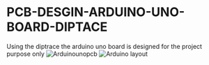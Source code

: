 # PCB-DESGIN-ARDUINO-UNO-BOARD-DIPTACE
Using the diptrace the arduino uno board is designed for the project purpose only
![Arduinounopcb](https://github.com/Vkaruppusamy/PCB-DESGIN-ARDUINO-UNO-BOARD-DIPTACE/assets/105380792/4843cf7a-bf34-4740-bba3-2dad51c7d1a9)
![Arduino layout](https://github.com/Vkaruppusamy/PCB-DESGIN-ARDUINO-UNO-BOARD-DIPTACE/assets/105380792/fd43d281-2be7-4b70-abe0-d0515cb2ae69)

